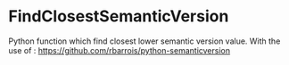 # FindClosestSemanticVersion

Python function which find closest lower semantic version value.
With the use of : https://github.com/rbarrois/python-semanticversion
